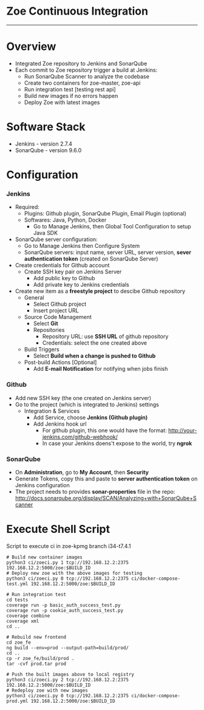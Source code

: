 # Zoe Continuous Integration
----------------------------
# Overview
- Integrated Zoe repository to Jenkins and SonarQube
- Each commit to Zoe repository trigger a build at Jenkins:
  - Run SonarQube Scanner to analyze the codebase
  - Create two containers for zoe-master, zoe-api
  - Run integration test [testing rest api]
  - Build new images if no errors happen
  - Deploy Zoe with latest images

# Software Stack
- Jenkins - version 2.7.4
- SonarQube - version 9.6.0

# Configuration
### Jenkins
  - Required:
    - Plugins: Github plugin, SonarQube Plugin, Email Plugin (optional)
    - Softwares: Java, Python, Docker
      - Go to Manage Jenkins, then  Global Tool Configuration to setup Java SDK
  - SonarQube server configuration:
      - Go to Manage Jenkins then Configure System
      - SonarQube servers: input name, server URL, server version, **sever authentication token** (created on SonarQube Server)
- Create credentials for Github account
  - Create SSH key pair on Jenkins Server
    - Add public key to Github
    - Add private key to Jenkins credentials
- Create new item as a **freestyle project** to descibe Github repository
  - General
    - Select Github project
    - Insert project URL
  - Source Code Management
    - Select **Git**
    - Repositories
      - Repository URL: use **SSH URL** of github repository
      - Credentials: select the one created above
  - Build Triggers
      - Select **Build when a change is pushed to Github**
  - Post-build Actions [Optional]
     - Add **E-mail Notification** for notifying when jobs finish
### Github
- Add new SSH key (the one created on Jenkins server)
- Go to the project (which is integrated to Jenkins) settings
  - Integration & Services
    - Add Service, choose **Jenkins (Github plugin)**
    - Add Jenkins hook url
      - For github plugin, this one would have the format: http://your-jenkins.com/github-webhook/
      - In case your Jenkins doens't expose to the world, try **ngrok**
### SonarQube
- On **Administration**, go to **My Account**, then **Security**
- Generate Tokens, copy this and paste to **server authentication token** on Jenkins configuration
- The project needs to provides **sonar-properties** file in the repo: http://docs.sonarqube.org/display/SCAN/Analyzing+with+SonarQube+Scanner

# Execute Shell Script
Script to execute ci in zoe-kpmg branch i34-t7.4.1
```
# Build new container images
python3 ci/zoeci.py 1 tcp://192.168.12.2:2375 192.168.12.2:5000/zoe:$BUILD_ID
# Deploy new zoe with the above images for testing
python3 ci/zoeci.py 0 tcp://192.168.12.2:2375 ci/docker-compose-test.yml 192.168.12.2:5000/zoe:$BUILD_ID

# Run integration test
cd tests
coverage run -p basic_auth_success_test.py
coverage run -p cookie_auth_success_test.py
coverage combine
coverage xml
cd ..

# Rebuild new frontend
cd zoe_fe
ng build --env=prod --output-path=build/prod/
cd ..
cp -r zoe_fe/build/prod .
tar -cvf prod.tar prod

# Push the built images above to local registry
python3 ci/zoeci.py 2 tcp://192.168.12.2:2375 192.168.12.2:5000/zoe:$BUILD_ID
# Redeploy zoe with new images
python3 ci/zoeci.py 0 tcp://192.168.12.2:2375 ci/docker-compose-prod.yml 192.168.12.2:5000/zoe:$BUILD_ID
```
